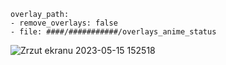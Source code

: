 
    overlay_path:
    - remove_overlays: false
    - file: ####/###########/overlays_anime_status
![Zrzut ekranu 2023-05-15 152518](https://github.com/Craftwork2720/pmm_anime_status/assets/130354761/881d8bcf-99c6-4353-8851-cc0e57d18499)
